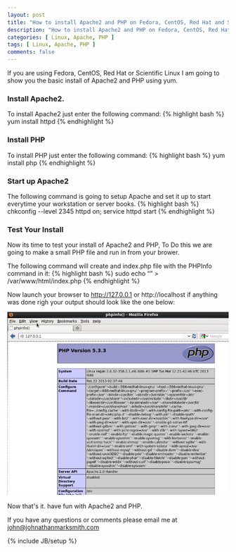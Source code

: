```yaml
---
layout: post
title: "How to install Apache2 and PHP on Fedora, CentOS, Red Hat and Scientific Linux"
description: "How to install Apache2 and PHP on Fedora, CentOS, Red Hat and Scientific Linux"
categories: [ Linux, Apache, PHP ]
tags: [ Linux, Apache, PHP ]
comments: false
---
```


If you are using Fedora, CentOS, Red Hat or Scientific Linux I am going to show you the basic install of Apache2 and PHP using yum.

### Install Apache2.

To install Apache2 just enter the following command:
{% highlight bash %}
yum install httpd
{% endhighlight %}

### Install PHP

To install PHP just enter the following command:
{% highlight bash %}
yum install php
{% endhighlight %}

### Start up Apache2

The following command is going to setup Apache and set it up to start everytime your workstation or server books.
{% highlight bash %}
chkconfig --level 2345 httpd on; service httpd start
{% endhighlight %}

### Test Your Install

Now its time to test your install of Apache2 and PHP, To Do this we are going to make a small PHP file and run in from your brower.

The following command will create and index.php file with the PHPInfo command in it:
{% highlight bash %}
 sudo echo “<?php phpinfo(); ?>” > /var/www/html/index.php
{% endhighlight %}

Now launch your browser to http://127.0.0.1 or http://localhost if anything was done righ your output should look like the one below:


<div style="text-align: center">
<img src="images/php.jpg" alt="Install Apache2 and PHP with Johnathan Mark Smith">
</div>


Now that's it. have fun with Apache2 and PHP. 

If you have any questions or comments please email me at <a href="mailto:john@johnathanmarksmith.com">john@johnathanmarksmith.com</a>



{% include JB/setup %}

